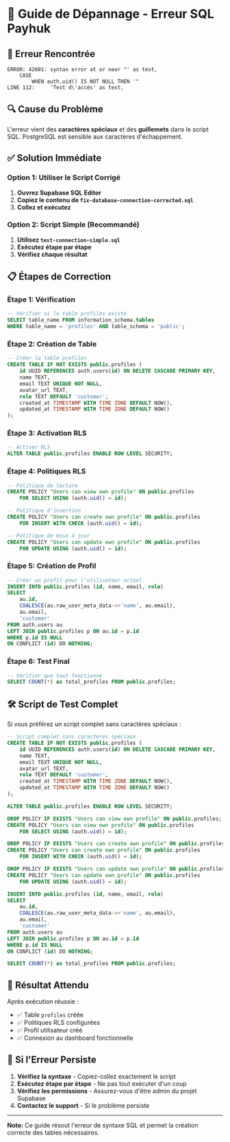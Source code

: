 # 🔧 Guide de Dépannage - Erreur SQL Payhuk

## 🚨 Erreur Rencontrée

```
ERROR: 42601: syntax error at or near "' as test,
    CASE 
        WHEN auth.uid() IS NOT NULL THEN '"
LINE 112:     'Test d\'accès' as test,
```

## 🔍 Cause du Problème

L'erreur vient des **caractères spéciaux** et des **guillemets** dans le script SQL. PostgreSQL est sensible aux caractères d'échappement.

## ✅ Solution Immédiate

### Option 1: Utiliser le Script Corrigé

1. **Ouvrez Supabase SQL Editor**
2. **Copiez le contenu de `fix-database-connection-corrected.sql`**
3. **Collez et exécutez**

### Option 2: Script Simple (Recommandé)

1. **Utilisez `test-connection-simple.sql`**
2. **Exécutez étape par étape**
3. **Vérifiez chaque résultat**

## 📋 Étapes de Correction

### Étape 1: Vérification
```sql
-- Vérifier si la table profiles existe
SELECT table_name FROM information_schema.tables 
WHERE table_name = 'profiles' AND table_schema = 'public';
```

### Étape 2: Création de Table
```sql
-- Créer la table profiles
CREATE TABLE IF NOT EXISTS public.profiles (
    id UUID REFERENCES auth.users(id) ON DELETE CASCADE PRIMARY KEY,
    name TEXT,
    email TEXT UNIQUE NOT NULL,
    avatar_url TEXT,
    role TEXT DEFAULT 'customer',
    created_at TIMESTAMP WITH TIME ZONE DEFAULT NOW(),
    updated_at TIMESTAMP WITH TIME ZONE DEFAULT NOW()
);
```

### Étape 3: Activation RLS
```sql
-- Activer RLS
ALTER TABLE public.profiles ENABLE ROW LEVEL SECURITY;
```

### Étape 4: Politiques RLS
```sql
-- Politique de lecture
CREATE POLICY "Users can view own profile" ON public.profiles
    FOR SELECT USING (auth.uid() = id);

-- Politique d'insertion
CREATE POLICY "Users can create own profile" ON public.profiles
    FOR INSERT WITH CHECK (auth.uid() = id);

-- Politique de mise à jour
CREATE POLICY "Users can update own profile" ON public.profiles
    FOR UPDATE USING (auth.uid() = id);
```

### Étape 5: Création de Profil
```sql
-- Créer un profil pour l'utilisateur actuel
INSERT INTO public.profiles (id, name, email, role)
SELECT 
    au.id,
    COALESCE(au.raw_user_meta_data->>'name', au.email),
    au.email,
    'customer'
FROM auth.users au
LEFT JOIN public.profiles p ON au.id = p.id
WHERE p.id IS NULL
ON CONFLICT (id) DO NOTHING;
```

### Étape 6: Test Final
```sql
-- Vérifier que tout fonctionne
SELECT COUNT(*) as total_profiles FROM public.profiles;
```

## 🛠️ Script de Test Complet

Si vous préférez un script complet sans caractères spéciaux :

```sql
-- Script complet sans caractères spéciaux
CREATE TABLE IF NOT EXISTS public.profiles (
    id UUID REFERENCES auth.users(id) ON DELETE CASCADE PRIMARY KEY,
    name TEXT,
    email TEXT UNIQUE NOT NULL,
    avatar_url TEXT,
    role TEXT DEFAULT 'customer',
    created_at TIMESTAMP WITH TIME ZONE DEFAULT NOW(),
    updated_at TIMESTAMP WITH TIME ZONE DEFAULT NOW()
);

ALTER TABLE public.profiles ENABLE ROW LEVEL SECURITY;

DROP POLICY IF EXISTS "Users can view own profile" ON public.profiles;
CREATE POLICY "Users can view own profile" ON public.profiles
    FOR SELECT USING (auth.uid() = id);

DROP POLICY IF EXISTS "Users can create own profile" ON public.profiles;
CREATE POLICY "Users can create own profile" ON public.profiles
    FOR INSERT WITH CHECK (auth.uid() = id);

DROP POLICY IF EXISTS "Users can update own profile" ON public.profiles;
CREATE POLICY "Users can update own profile" ON public.profiles
    FOR UPDATE USING (auth.uid() = id);

INSERT INTO public.profiles (id, name, email, role)
SELECT 
    au.id,
    COALESCE(au.raw_user_meta_data->>'name', au.email),
    au.email,
    'customer'
FROM auth.users au
LEFT JOIN public.profiles p ON au.id = p.id
WHERE p.id IS NULL
ON CONFLICT (id) DO NOTHING;

SELECT COUNT(*) as total_profiles FROM public.profiles;
```

## 🎯 Résultat Attendu

Après exécution réussie :
- ✅ Table `profiles` créée
- ✅ Politiques RLS configurées
- ✅ Profil utilisateur créé
- ✅ Connexion au dashboard fonctionnelle

## 🚨 Si l'Erreur Persiste

1. **Vérifiez la syntaxe** - Copiez-collez exactement le script
2. **Exécutez étape par étape** - Ne pas tout exécuter d'un coup
3. **Vérifiez les permissions** - Assurez-vous d'être admin du projet Supabase
4. **Contactez le support** - Si le problème persiste

---

**Note:** Ce guide résout l'erreur de syntaxe SQL et permet la création correcte des tables nécessaires.

